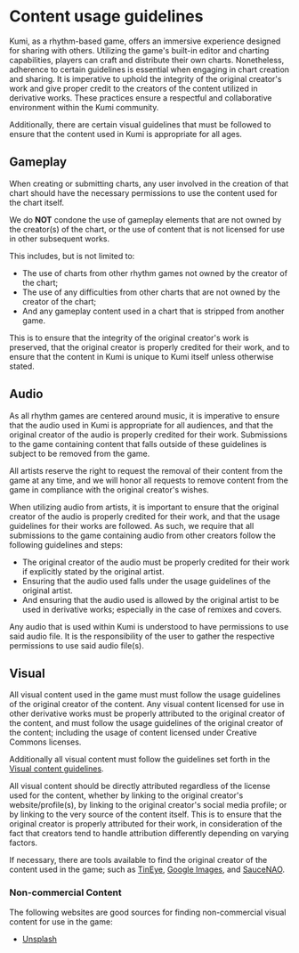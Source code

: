 # Content usage guidelines

Kumi, as a rhythm-based game, offers an immersive experience designed for sharing with others. Utilizing the game's built-in editor and charting capabilities, players can craft and distribute their own charts. Nonetheless, adherence to certain guidelines is essential when engaging in chart creation and sharing. It is imperative to uphold the integrity of the original creator's work and give proper credit to the creators of the content utilized in derivative works. These practices ensure a respectful and collaborative environment within the Kumi community.

Additionally, there are certain visual guidelines that must be followed to ensure that the content used in Kumi is appropriate for all ages.

## Gameplay

When creating or submitting charts, any user involved in the creation of that chart should have the necessary permissions to use the content used for the chart itself.

We do **NOT** condone the use of gameplay elements that are not owned by the creator(s) of the chart, or the use of content that is not licensed for use in other subsequent works.

This includes, but is not limited to:
* The use of charts from other rhythm games not owned by the creator of the chart;
* The use of any difficulties from other charts that are not owned by the creator of the chart;
* And any gameplay content used in a chart that is stripped from another game.

This is to ensure that the integrity of the original creator's work is preserved, that the original creator is properly credited for their work, and to ensure that the content in Kumi is unique to Kumi itself unless otherwise stated.

## Audio

As all rhythm games are centered around music, it is imperative to ensure that the audio used in Kumi is appropriate for all audiences, and that the original creator of the audio is properly credited for their work. Submissions to the game containing content that falls outside of these guidelines is subject to be removed from the game.

All artists reserve the right to request the removal of their content from the game at any time, and we will honor all requests to remove content from the game in compliance with the original creator's wishes. <!-- TODO: DMCA & copyright policy -->

When utilizing audio from artists, it is important to ensure that the original creator of the audio is properly credited for their work, and that the usage guidelines for their works are followed. As such, we require that all submissions to the game containing audio from other creators follow the following guidelines and steps:
* The original creator of the audio must be properly credited for their work if explicitly stated by the original artist.
* Ensuring that the audio used falls under the usage guidelines of the original artist.
* And ensuring that the audio used is allowed by the original artist to be used in derivative works; especially in the case of remixes and covers.

Any audio that is used within Kumi is understood to have permissions to use said audio file. It is the responsibility of the user to gather the respective permissions to use said audio file(s).

## Visual

All visual content used in the game must must follow the usage guidelines of the original creator of the content. Any visual content licensed for use in other derivative works must be properly attributed to the original creator of the content, and must follow the usage guidelines of the original creator of the content; including the usage of content licensed under Creative Commons licenses.

Additionally all visual content must follow the guidelines set forth in the [Visual content guidelines](/Rules/Visual_content_guidelines).

All visual content should be directly attributed regardless of the license used for the content, whether by linking to the original creator's website/profile(s), by linking to the original creator's social media profile; or by linking to the very source of the content itself. This is to ensure that the original creator is properly attributed for their work, in consideration of the fact that creators tend to handle attribution differently depending on varying factors.

If necessary, there are tools available to find the original creator of the content used in the game; such as [TinEye](https://tineye.com/), [Google Images](https://images.google.com/), and [SauceNAO](https://saucenao.com/).

### Non-commercial Content

The following websites are good sources for finding non-commercial visual content for use in the game:
* [Unsplash](https://unsplash.com/)